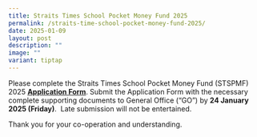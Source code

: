 ```yaml
---
title: Straits Times School Pocket Money Fund 2025
permalink: /straits-time-school-pocket-money-fund-2025/
date: 2025-01-09
layout: post
description: ""
image: ""
variant: tiptap
---
```

<p></p>
<p>Please complete the Straits Times School Pocket Money Fund (STSPMF) 2025 <strong><a href="https://drive.google.com/file/d/18FB6W5AHIiiC-oi_cjVQSGoM_a0ZRmsI/view?usp=sharing" rel="noopener nofollow" target="_blank">Application Form</a></strong>.
Submit the Application Form with the necessary complete supporting documents
to General Office (“GO”) by <strong>24 January 2025 (Friday)</strong>. &nbsp;Late
submission will not be entertained.</p>
<p></p>
<p>Thank you for your co-operation and understanding.</p>